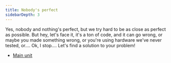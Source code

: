 ```yaml
---
title: Nobody's perfect
sidebarDepth: 3
---
```


Yes, nobody and nothing's perfect, but we try hard to be as close as perfect as possible. But hey, let's face it, it's a ton of code, and it can go wrong, or maybe you made something wrong, or you're using hardware we've never tested, or.... Ok, I stop.... Let's find a solution to your problem!

- [Main unit](./main-unit.md)
